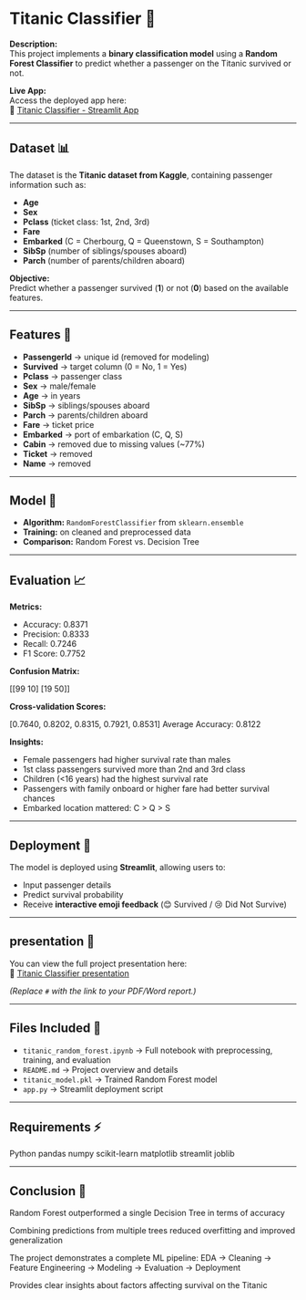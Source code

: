 # Titanic Classifier 🚢

**Description:**  
This project implements a **binary classification model** using a **Random Forest Classifier** to predict whether a passenger on the Titanic survived or not.  

**Live App:**  
Access the deployed app here:  
🔗 [Titanic Classifier - Streamlit App](https://titanicclassifier-ejfv8enxhitqtcprbhwrhw.streamlit.app/)  

---

## Dataset 📊
The dataset is the **Titanic dataset from Kaggle**, containing passenger information such as:  
- **Age**  
- **Sex**  
- **Pclass** (ticket class: 1st, 2nd, 3rd)  
- **Fare**  
- **Embarked** (C = Cherbourg, Q = Queenstown, S = Southampton)  
- **SibSp** (number of siblings/spouses aboard)  
- **Parch** (number of parents/children aboard)  

**Objective:**  
Predict whether a passenger survived (**1**) or not (**0**) based on the available features.  

---

## Features 📝
- **PassengerId** → unique id (removed for modeling)  
- **Survived** → target column (0 = No, 1 = Yes)  
- **Pclass** → passenger class  
- **Sex** → male/female  
- **Age** → in years  
- **SibSp** → siblings/spouses aboard  
- **Parch** → parents/children aboard  
- **Fare** → ticket price  
- **Embarked** → port of embarkation (C, Q, S)  
- **Cabin** → removed due to missing values (~77%)  
- **Ticket** → removed  
- **Name** → removed  

---

## Model 🤖
- **Algorithm:** `RandomForestClassifier` from `sklearn.ensemble`  
- **Training:** on cleaned and preprocessed data  
- **Comparison:** Random Forest vs. Decision Tree  

---

## Evaluation 📈
**Metrics:**  
- Accuracy: 0.8371  
- Precision: 0.8333  
- Recall: 0.7246  
- F1 Score: 0.7752  

**Confusion Matrix:**

[[99 10] [19 50]]

**Cross-validation Scores:**

[0.7640, 0.8202, 0.8315, 0.7921, 0.8531]
Average Accuracy: 0.8122

**Insights:**  
- Female passengers had higher survival rate than males  
- 1st class passengers survived more than 2nd and 3rd class  
- Children (<16 years) had the highest survival rate  
- Passengers with family onboard or higher fare had better survival chances  
- Embarked location mattered: C > Q > S  

---

## Deployment 🚀
The model is deployed using **Streamlit**, allowing users to:  
- Input passenger details  
- Predict survival probability  
- Receive **interactive emoji feedback** (😊 Survived / 😢 Did Not Survive)  

---

## presentation 📄
You can view the full project presentation here:  
🔗 [Titanic Classifier presentation ](Titanic_Classifier-presentation.pdf)  

*(Replace `#` with the link to your PDF/Word report.)*

---

## Files Included 📂
- `titanic_random_forest.ipynb` → Full notebook with preprocessing, training, and evaluation  
- `README.md` → Project overview and details  
- `titanic_model.pkl` → Trained Random Forest model  
- `app.py` → Streamlit deployment script  

---

## Requirements ⚡
Python
pandas
numpy
scikit-learn
matplotlib
streamlit
joblib



-----------------

## Conclusion 🏁

Random Forest outperformed a single Decision Tree in terms of accuracy

Combining predictions from multiple trees reduced overfitting and improved generalization

The project demonstrates a complete ML pipeline:
EDA → Cleaning → Feature Engineering → Modeling → Evaluation → Deployment

Provides clear insights about factors affecting survival on the Titanic
